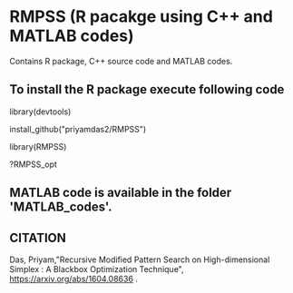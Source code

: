 # RMPSS (R pacakge using C++ and MATLAB codes)

Contains R package, C++ source code and MATLAB codes.

## To install the R package execute following code
library(devtools) 

install_github("priyamdas2/RMPSS")

library(RMPSS)

?RMPSS_opt

## MATLAB code is available in the folder 'MATLAB_codes'. 

## CITATION

Das, Priyam,"Recursive Modified Pattern Search on High-dimensional Simplex : A  Blackbox Optimization Technique", https://arxiv.org/abs/1604.08636 .
